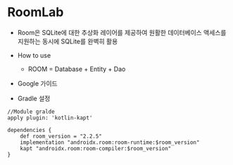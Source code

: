 # RoomLab

- Room은 SQLite에 대한 추상화 레이어를 제공하여 원활한 데이터베이스 액세스를 지원하는 동시에 SQLite를 완벽히 활용
- How to use
    - ROOM = Database + Entity + Dao
- Google 가이드

    [](https://developer.android.com/training/data-storage/room#kotlin)


- Gradle 설정

```
//Module gralde
apply plugin: 'kotlin-kapt'

dependencies {
    def room_version = "2.2.5"
    implementation "androidx.room:room-runtime:$room_version"
    kapt "androidx.room:room-compiler:$room_version"
}
```
